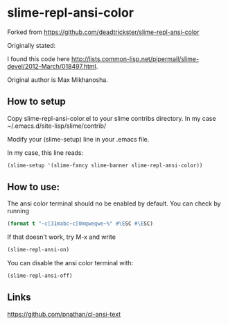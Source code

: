 



slime-repl-ansi-color
=====================


Forked from https://github.com/deadtrickster/slime-repl-ansi-color

Originally stated:

I found this code here http://lists.common-lisp.net/pipermail/slime-devel/2012-March/018497.html. 

Original author is Max Mikhanosha.



## How to setup

Copy slime-repl-ansi-color.el to your slime contribs directory. In my case ~/.emacs.d/site-lisp/slime/contrib/

Modify your (slime-setup) line in your .emacs file.

In my case, this line reads:

```lisp
(slime-setup '(slime-fancy slime-banner slime-repl-ansi-color))
```


## How to use:

The ansi color terminal should no be enabled by default. You can check by running

```lisp
(format t "~c[31mabc~c[0mqweqwe~%" #\ESC #\ESC)
```

If that doesn't work, try M-x and write

```lisp
(slime-repl-ansi-on)
```

You can disable the ansi color terminal with:

```lisp
(slime-repl-ansi-off)
```



## Links

https://github.com/pnathan/cl-ansi-text
